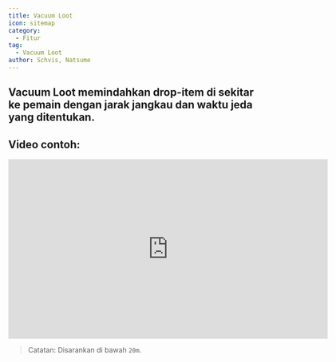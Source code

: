 ```yaml
---
title: Vacuum Loot
icon: sitemap
category:
  - Fitur
tag:
  - Vacuum Loot
author: Schvis, Natsume
---
```


## Vacuum Loot memindahkan drop-item di sekitar ke pemain dengan jarak jangkau dan waktu jeda yang ditentukan.

## Video contoh:

<iframe width="640" height="360" src="https://www.youtube.com/embed/iMElTsNF77c?list=PL5eI1Tb64p56g27qfYk7VuFTz4FK6YrKa" title="Korepi - Vacuum Loot" frameborder="0" allow="accelerometer; autoplay; clipboard-write; encrypted-media; gyroscope; picture-in-picture; web-share" allowfullscreen></iframe>

> Catatan: Disarankan di bawah `20m`.